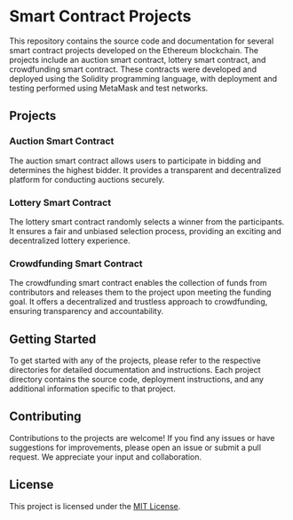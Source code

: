 # Smart Contract Projects

This repository contains the source code and documentation for several smart contract projects developed on the Ethereum blockchain. The projects include an auction smart contract, lottery smart contract, and crowdfunding smart contract. These contracts were developed and deployed using the Solidity programming language, with deployment and testing performed using MetaMask and test networks.

## Projects

### Auction Smart Contract

The auction smart contract allows users to participate in bidding and determines the highest bidder. It provides a transparent and decentralized platform for conducting auctions securely.

### Lottery Smart Contract

The lottery smart contract randomly selects a winner from the participants. It ensures a fair and unbiased selection process, providing an exciting and decentralized lottery experience.

### Crowdfunding Smart Contract

The crowdfunding smart contract enables the collection of funds from contributors and releases them to the project upon meeting the funding goal. It offers a decentralized and trustless approach to crowdfunding, ensuring transparency and accountability.

## Getting Started

To get started with any of the projects, please refer to the respective directories for detailed documentation and instructions. Each project directory contains the source code, deployment instructions, and any additional information specific to that project.

## Contributing

Contributions to the projects are welcome! If you find any issues or have suggestions for improvements, please open an issue or submit a pull request. We appreciate your input and collaboration.

## License

This project is licensed under the [MIT License](LICENSE).
